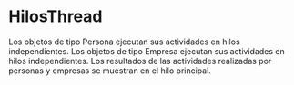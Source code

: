 # HilosThread
Los objetos de tipo Persona ejecutan sus actividades en hilos independientes.
Los objetos de tipo Empresa ejecutan sus actividades en hilos independientes.
Los resultados de las actividades realizadas por personas y empresas se muestran en el hilo principal.
